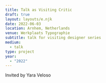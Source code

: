 ```yaml
---
title: Talk as Visiting Critic
draft: true
layout: layouts/e.njk
date: 2022-06-03
location: Arnhem, Netherlands
venue: Werkplaats Typographie
subtitle: talk for visiting designer series
medium:
  - talk
type: project
year:
  - "2022"
---
```


Invited by Yara Veloso
